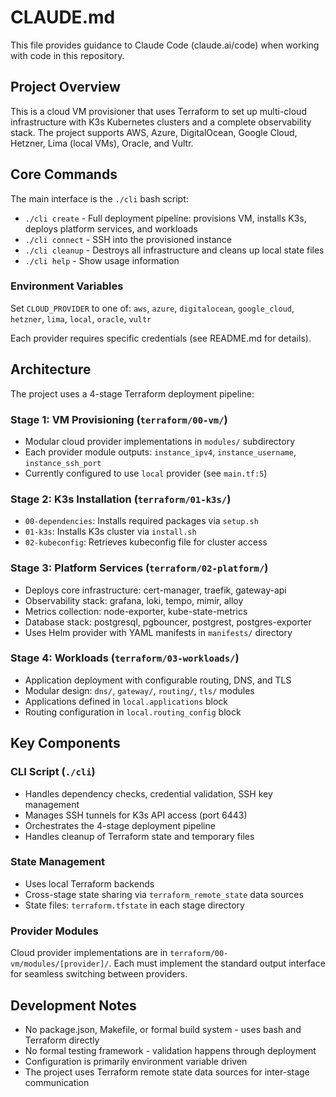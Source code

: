 # CLAUDE.md

This file provides guidance to Claude Code (claude.ai/code) when working with code in this repository.

## Project Overview

This is a cloud VM provisioner that uses Terraform to set up multi-cloud infrastructure with K3s Kubernetes clusters and a complete observability stack. The project supports AWS, Azure, DigitalOcean, Google Cloud, Hetzner, Lima (local VMs), Oracle, and Vultr.

## Core Commands

The main interface is the `./cli` bash script:

- `./cli create` - Full deployment pipeline: provisions VM, installs K3s, deploys platform services, and workloads
- `./cli connect` - SSH into the provisioned instance  
- `./cli cleanup` - Destroys all infrastructure and cleans up local state files
- `./cli help` - Show usage information

### Environment Variables

Set `CLOUD_PROVIDER` to one of: `aws`, `azure`, `digitalocean`, `google_cloud`, `hetzner`, `lima`, `local`, `oracle`, `vultr`

Each provider requires specific credentials (see README.md for details).

## Architecture

The project uses a 4-stage Terraform deployment pipeline:

### Stage 1: VM Provisioning (`terraform/00-vm/`)
- Modular cloud provider implementations in `modules/` subdirectory
- Each provider module outputs: `instance_ipv4`, `instance_username`, `instance_ssh_port`
- Currently configured to use `local` provider (see `main.tf:5`)

### Stage 2: K3s Installation (`terraform/01-k3s/`)
- `00-dependencies`: Installs required packages via `setup.sh`
- `01-k3s`: Installs K3s cluster via `install.sh` 
- `02-kubeconfig`: Retrieves kubeconfig file for cluster access

### Stage 3: Platform Services (`terraform/02-platform/`)
- Deploys core infrastructure: cert-manager, traefik, gateway-api
- Observability stack: grafana, loki, tempo, mimir, alloy
- Metrics collection: node-exporter, kube-state-metrics
- Database stack: postgresql, pgbouncer, postgrest, postgres-exporter
- Uses Helm provider with YAML manifests in `manifests/` directory

### Stage 4: Workloads (`terraform/03-workloads/`)
- Application deployment with configurable routing, DNS, and TLS
- Modular design: `dns/`, `gateway/`, `routing/`, `tls/` modules
- Applications defined in `local.applications` block
- Routing configuration in `local.routing_config` block

## Key Components

### CLI Script (`./cli`)
- Handles dependency checks, credential validation, SSH key management
- Manages SSH tunnels for K3s API access (port 6443)
- Orchestrates the 4-stage deployment pipeline
- Handles cleanup of Terraform state and temporary files

### State Management
- Uses local Terraform backends
- Cross-stage state sharing via `terraform_remote_state` data sources
- State files: `terraform.tfstate` in each stage directory

### Provider Modules
Cloud provider implementations are in `terraform/00-vm/modules/[provider]/`. Each must implement the standard output interface for seamless switching between providers.

## Development Notes

- No package.json, Makefile, or formal build system - uses bash and Terraform directly
- No formal testing framework - validation happens through deployment
- Configuration is primarily environment variable driven
- The project uses Terraform remote state data sources for inter-stage communication